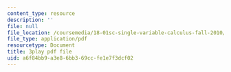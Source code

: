```yaml
---
content_type: resource
description: ''
file: null
file_location: /coursemedia/18-01sc-single-variable-calculus-fall-2010/a6f84bb9a3e86bb369ccfe1e7f3dcf02_5q_3FDOkVRQ.pdf
file_type: application/pdf
resourcetype: Document
title: 3play pdf file
uid: a6f84bb9-a3e8-6bb3-69cc-fe1e7f3dcf02
---
```

